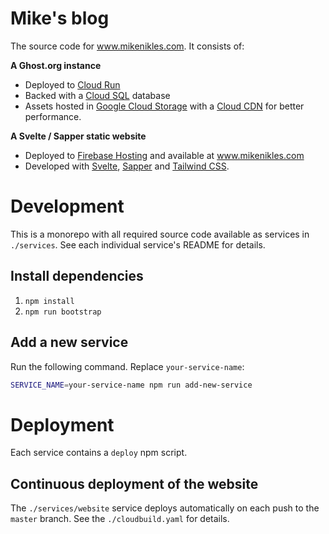 # Mike's blog

The source code for www.mikenikles.com. It consists of:

**A Ghost.org instance**
* Deployed to [Cloud Run](www.cloud.run)
* Backed with a [Cloud SQL](https://cloud.google.com/sql/docs/) database
* Assets hosted in [Google Cloud Storage](https://cloud.google.com/storage/) with a [Cloud CDN](https://cloud.google.com/cdn/) for better performance.

**A Svelte / Sapper static website**
* Deployed to [Firebase Hosting](https://firebase.google.com/docs/hosting) and available at www.mikenikles.com
* Developed with [Svelte](https://svelte.dev/), [Sapper](https://sapper.svelte.dev/) and [Tailwind CSS](https://tailwindcss.com/).

# Development

This is a monorepo with all required source code available as services in `./services`. See each individual service's README for details.

## Install dependencies

1. `npm install`
1. `npm run bootstrap`

## Add a new service

Run the following command. Replace `your-service-name`:

```sh
SERVICE_NAME=your-service-name npm run add-new-service
```

# Deployment

Each service contains a `deploy` npm script.

## Continuous deployment of the website

The `./services/website` service deploys automatically on each push to the `master` branch. See the `./cloudbuild.yaml` for details.